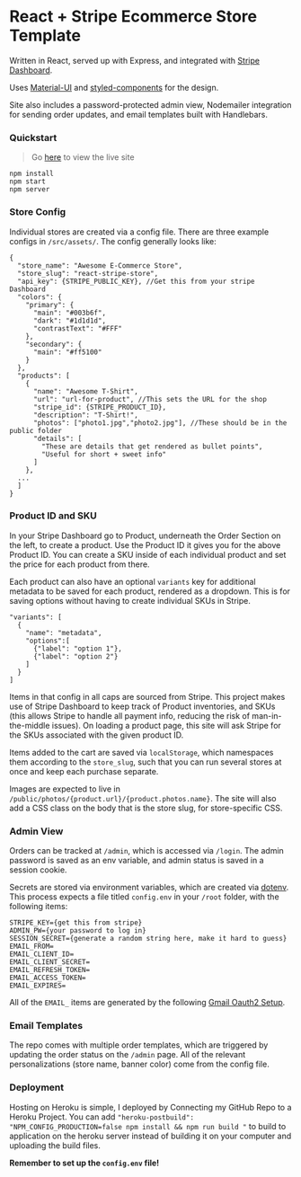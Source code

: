 # React + Stripe Ecommerce Store Template

Written in React, served up with Express, and integrated with [Stripe Dashboard](https://stripe.com/us/payments).

Uses [Material-UI](http://material-ui.com/) and [styled-components](https://www.styled-components.com/) for the design.

Site also includes a password-protected admin view, Nodemailer integration for sending order updates, and email templates built with Handlebars.

### Quickstart

> Go [here](https://react-test-store.herokuapp.com/) to view the live site

```
npm install
npm start
npm server
```

### Store Config

Individual stores are created via a config file. There are three example configs in `/src/assets/`. The config generally looks like:

```
{
  "store_name": "Awesome E-Commerce Store",
  "store_slug": "react-stripe-store",
  "api_key": {STRIPE_PUBLIC_KEY}, //Get this from your stripe Dashboard
  "colors": {
    "primary": {
      "main": "#003b6f",
      "dark": "#1d1d1d",
      "contrastText": "#FFF"
    },
    "secondary": {
      "main": "#ff5100"
    }
  },
  "products": [
    {
      "name": "Awesome T-Shirt",
      "url": "url-for-product", //This sets the URL for the shop
      "stripe_id": {STRIPE_PRODUCT_ID},
      "description": "T-Shirt!",
      "photos": ["photo1.jpg","photo2.jpg"], //These should be in the public folder
      "details": [
        "These are details that get rendered as bullet points",
        "Useful for short + sweet info"
      ]
    },
  ...
  ]
}
```

### Product ID and SKU

In your Stripe Dashboard go to Product, underneath the Order Section on the left, to create a product. Use the Product ID it gives you for the above Product ID. You can create a SKU inside of each individual product and set the price for each product from there.

Each product can also have an optional `variants` key for additional metadata to be saved for each product, rendered as a dropdown. This is for saving options without having to create individual SKUs in Stripe.

```
"variants": [
  {
    "name": "metadata",
    "options":[
      {"label": "option 1"},
      {"label": "option 2"}
    ]
  }
]
```

Items in that config in all caps are sourced from Stripe. This project makes use of Stripe Dashboard to keep track of Product inventories, and SKUs (this allows Stripe to handle all payment info, reducing the risk of man-in-the-middle issues). On loading a product page, this site will ask Stripe for the SKUs associated with the given product ID.

Items added to the cart are saved via `localStorage`, which namespaces them according to the `store_slug`, such that you can run several stores at once and keep each purchase separate.

Images are expected to live in `/public/photos/{product.url}/{product.photos.name}`. The site will also add a CSS class on the body that is the store slug, for store-specific CSS.

### Admin View

Orders can be tracked at `/admin`, which is accessed via `/login`. The admin password is saved as an env variable, and admin status is saved in a session cookie.

Secrets are stored via environment variables, which are created via [dotenv](https://www.npmjs.com/package/dotenv). This process expects a file titled `config.env` in your `/root` folder, with the following items:

```
STRIPE_KEY={get this from stripe}
ADMIN_PW={your password to log in}
SESSION_SECRET={generate a random string here, make it hard to guess}
EMAIL_FROM=
EMAIL_CLIENT_ID=
EMAIL_CLIENT_SECRET=
EMAIL_REFRESH_TOKEN=
EMAIL_ACCESS_TOKEN=
EMAIL_EXPIRES=
```

All of the `EMAIL_` items are generated by the following [Gmail Oauth2 Setup](https://stackoverflow.com/a/43202668).

### Email Templates

The repo comes with multiple order templates, which are triggered by updating the order status on the `/admin` page. All of the relevant personalizations (store name, banner color) come from the config file.

### Deployment

Hosting on Heroku is simple, I deployed by Connecting my GitHub Repo to a Heroku Project. You can add
`"heroku-postbuild": "NPM_CONFIG_PRODUCTION=false npm install && npm run build "` to build to application on the heroku server instead of building it on your computer and uploading the build files.

**Remember to set up the `config.env` file!**
